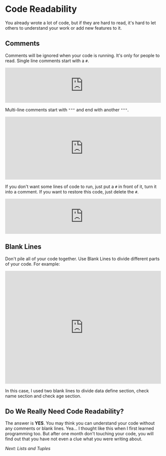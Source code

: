 # Code Readability

You already wrote a lot of code, but if they are hard to read, it's hard to let others to understand your work or add new features to it.

## Comments

Comments will be ignored when your code is running. It's only for people to read. Single line comments start with a `#`.

<iframe src="https://test.pegasis.site/python/editor.html?fileName=1559272320" width="100%" height="114px" frameborder="0" marginwidth="0" marginheight="0" allowfullscreen></iframe>

Multi-line comments start with `"""` and end with another `"""`.

<iframe src="https://test.pegasis.site/python/editor.html?fileName=1559272410" width="100%" height="204px" frameborder="0" marginwidth="0" marginheight="0" allowfullscreen></iframe>

If you don't want some lines of code to run, just put a `#` in front of it, turn it into a comment. If you want to restore this code, just delete the `#`.

<iframe src="https://test.pegasis.site/python/editor.html?fileName=1559272529" width="100%" height="114px" frameborder="0" marginwidth="0" marginheight="0" allowfullscreen></iframe>

## Blank Lines

Don't pile all of your code together. Use Blank Lines to divide different parts of your code. For example:

<iframe src="https://test.pegasis.site/python/editor.html?fileName=1559273090" width="100%" height="366px" frameborder="0" marginwidth="0" marginheight="0" allowfullscreen></iframe>

In this case, I used two blank lines to divide data define section, check name section and check age section.

## Do We Really Need Code Readability?

The answer is **YES**. You may think you can understand your code without any comments or blank lines. Yea... I thought like this when I first learned programming too. But after one month don't touching your code, you will find out that you have not even a clue what you were writing about.

*Next: Lists and Tuples*